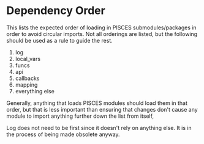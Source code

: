 # Dependency Order
This lists the expected order of loading in PISCES submodules/packages in order to avoid circular imports.
Not all orderings are listed, but the following should be used as a rule to guide the rest.

1. log
2. local_vars
3. funcs
4. api
5. callbacks
6. mapping
7. everything else

Generally, anything that loads PISCES modules should load them in that order, but that is less important
than ensuring that changes don't cause any module to import anything further down the list from itself,

Log does not need to be first since it doesn't rely on anything else. It is in the process of being made
obsolete anyway.